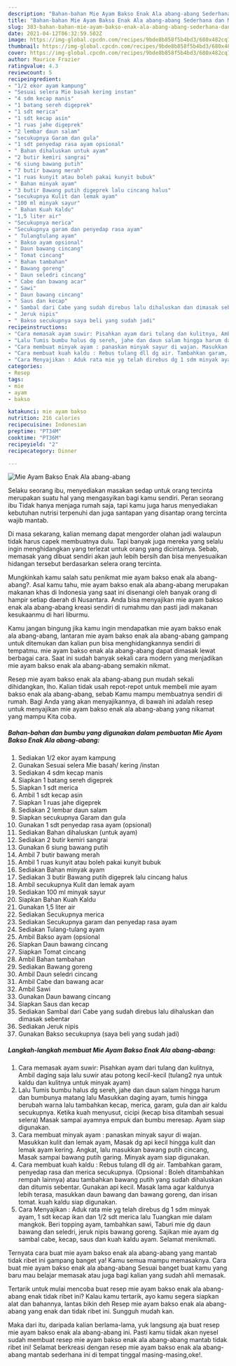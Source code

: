 ```yaml
---
description: "Bahan-bahan Mie Ayam Bakso Enak Ala abang-abang Sederhana dan Mudah Dibuat"
title: "Bahan-bahan Mie Ayam Bakso Enak Ala abang-abang Sederhana dan Mudah Dibuat"
slug: 383-bahan-bahan-mie-ayam-bakso-enak-ala-abang-abang-sederhana-dan-mudah-dibuat
date: 2021-04-12T06:32:59.502Z
image: https://img-global.cpcdn.com/recipes/9bde8b858f5b4bd3/680x482cq70/mie-ayam-bakso-enak-ala-abang-abang-foto-resep-utama.jpg
thumbnail: https://img-global.cpcdn.com/recipes/9bde8b858f5b4bd3/680x482cq70/mie-ayam-bakso-enak-ala-abang-abang-foto-resep-utama.jpg
cover: https://img-global.cpcdn.com/recipes/9bde8b858f5b4bd3/680x482cq70/mie-ayam-bakso-enak-ala-abang-abang-foto-resep-utama.jpg
author: Maurice Frazier
ratingvalue: 4.3
reviewcount: 5
recipeingredient:
- "1/2 ekor ayam kampung"
- "Sesuai selera Mie basah kering instan"
- "4 sdm kecap manis"
- "1 batang sereh digeprek"
- "1 sdt merica"
- "1 sdt kecap asin"
- "1 ruas jahe digeprek"
- "2 lembar daun salam"
- "secukupnya Garam dan gula"
- "1 sdt penyedap rasa ayam opsional"
- " Bahan dihaluskan untuk ayam"
- "2 butir kemiri sangrai"
- "6 siung bawang putih"
- "7 butir bawang merah"
- "1 ruas kunyit atau boleh pakai kunyit bubuk"
- " Bahan minyak ayam"
- "3 butir Bawang putih digeprek lalu cincang halus"
- "secukupnya Kulit dan lemak ayam"
- "100 ml minyak sayur"
- " Bahan Kuah Kaldu"
- "1,5 liter air"
- "Secukupnya merica"
- "Secukupnya garam dan penyedap rasa ayam"
- " Tulangtulang ayam"
- " Bakso ayam opsional"
- " Daun bawang cincang"
- " Tomat cincang"
- " Bahan tambahan"
- " Bawang goreng"
- " Daun seledri cincang"
- " Cabe dan bawang acar"
- " Sawi"
- " Daun bawang cincang"
- " Saus dan kecap"
- " Sambal dari Cabe yang sudah direbus lalu dihaluskan dan dimasak sebentar"
- " Jeruk nipis"
- " Bakso secukupnya saya beli yang sudah jadi"
recipeinstructions:
- "Cara memasak ayam suwir: Pisahkan ayam dari tulang dan kulitnya, Ambil daging saja lalu suwir atau potong kecil-kecil (tulang2 nya untuk kaldu dan kulitnya untuk minyak ayam)"
- "Lalu Tumis bumbu halus dg sereh, jahe dan daun salam hingga harum dan bumbunya matang lalu Masukkan daging ayam, tumis hingga berubah warna lalu tambahkan kecap, merica, garam, gula dan air kaldu secukupnya. Ketika kuah menyusut, cicipi (kecap bisa ditambah sesuai selera) Masak sampai ayamnya empuk dan bumbu meresap. Ayam siap digunakan."
- "Cara membuat minyak ayam : panaskan minyak sayur di wajan. Masukkan kulit dan lemak ayam, Masak dg api kecil hingga kulit dan lemak ayam kering. Angkat, lalu masukkan bawang putih cincang, Masak sampai bawang putih garing. Minyak ayam siap digunakan."
- "Cara membuat kuah kaldu : Rebus tulang dll dg air. Tambahkan garam, penyedap rasa dan merica secukupnya. (Opsional : Boleh ditambahkan rempah lainnya) atau tambahkan bawang putih yang sudah dihaluskan dan ditumis sebentar. Gunakan api kecil. Masak lama agar kaldunya lebih terasa, masukkan daun bawang dan bawang goreng, dan irisan tomat. kuah kaldu siap digunakan."
- "Cara Menyajikan : Aduk rata mie yg telah direbus dg 1 sdm minyak ayam, 1 sdt kecap ikan dan 1/2 sdt merica lalu Tuangkan mie dalam mangkok. Beri topping ayam, tambahkan sawi, Taburi mie dg daun bawang dan seledri, jeruk nipis bawang goreng. Sajikan mie ayam dg sambal cabe, kecap, saus dan kuah kaldu ayam. Selamat menikmati."
categories:
- Resep
tags:
- mie
- ayam
- bakso

katakunci: mie ayam bakso 
nutrition: 216 calories
recipecuisine: Indonesian
preptime: "PT34M"
cooktime: "PT36M"
recipeyield: "2"
recipecategory: Dinner

---
```



![Mie Ayam Bakso Enak Ala abang-abang](https://img-global.cpcdn.com/recipes/9bde8b858f5b4bd3/680x482cq70/mie-ayam-bakso-enak-ala-abang-abang-foto-resep-utama.jpg)

Selaku seorang ibu, menyediakan masakan sedap untuk orang tercinta merupakan suatu hal yang mengasyikan bagi kamu sendiri. Peran seorang ibu Tidak hanya menjaga rumah saja, tapi kamu juga harus menyediakan kebutuhan nutrisi terpenuhi dan juga santapan yang disantap orang tercinta wajib mantab.

Di masa  sekarang, kalian memang dapat mengorder olahan jadi walaupun tidak harus capek membuatnya dulu. Tapi banyak juga mereka yang selalu ingin menghidangkan yang terlezat untuk orang yang dicintainya. Sebab, memasak yang dibuat sendiri akan jauh lebih bersih dan bisa menyesuaikan hidangan tersebut berdasarkan selera orang tercinta. 



Mungkinkah kamu salah satu penikmat mie ayam bakso enak ala abang-abang?. Asal kamu tahu, mie ayam bakso enak ala abang-abang merupakan makanan khas di Indonesia yang saat ini disenangi oleh banyak orang di hampir setiap daerah di Nusantara. Anda bisa menyajikan mie ayam bakso enak ala abang-abang kreasi sendiri di rumahmu dan pasti jadi makanan kesukaanmu di hari liburmu.

Kamu jangan bingung jika kamu ingin mendapatkan mie ayam bakso enak ala abang-abang, lantaran mie ayam bakso enak ala abang-abang gampang untuk ditemukan dan kalian pun bisa menghidangkannya sendiri di tempatmu. mie ayam bakso enak ala abang-abang dapat dimasak lewat berbagai cara. Saat ini sudah banyak sekali cara modern yang menjadikan mie ayam bakso enak ala abang-abang semakin nikmat.

Resep mie ayam bakso enak ala abang-abang pun mudah sekali dihidangkan, lho. Kalian tidak usah repot-repot untuk membeli mie ayam bakso enak ala abang-abang, sebab Kamu mampu membuatnya sendiri di rumah. Bagi Anda yang akan menyajikannya, di bawah ini adalah resep untuk menyajikan mie ayam bakso enak ala abang-abang yang nikamat yang mampu Kita coba.

<!--inarticleads1-->

##### Bahan-bahan dan bumbu yang digunakan dalam pembuatan Mie Ayam Bakso Enak Ala abang-abang:

1. Sediakan 1/2 ekor ayam kampung
1. Gunakan Sesuai selera Mie basah/ kering /instan
1. Sediakan 4 sdm kecap manis
1. Siapkan 1 batang sereh digeprek
1. Siapkan 1 sdt merica
1. Ambil 1 sdt kecap asin
1. Siapkan 1 ruas jahe digeprek
1. Sediakan 2 lembar daun salam
1. Siapkan secukupnya Garam dan gula
1. Gunakan 1 sdt penyedap rasa ayam (opsional)
1. Sediakan  Bahan dihaluskan (untuk ayam)
1. Sediakan 2 butir kemiri sangrai
1. Gunakan 6 siung bawang putih
1. Ambil 7 butir bawang merah
1. Ambil 1 ruas kunyit atau boleh pakai kunyit bubuk
1. Sediakan  Bahan minyak ayam
1. Sediakan 3 butir Bawang putih digeprek lalu cincang halus
1. Ambil secukupnya Kulit dan lemak ayam
1. Sediakan 100 ml minyak sayur
1. Siapkan  Bahan Kuah Kaldu
1. Gunakan 1,5 liter air
1. Sediakan Secukupnya merica
1. Sediakan Secukupnya garam dan penyedap rasa ayam
1. Sediakan  Tulang-tulang ayam
1. Ambil  Bakso ayam (opsional
1. Siapkan  Daun bawang cincang
1. Siapkan  Tomat cincang
1. Ambil  Bahan tambahan
1. Sediakan  Bawang goreng
1. Ambil  Daun seledri cincang
1. Ambil  Cabe dan bawang acar
1. Ambil  Sawi
1. Gunakan  Daun bawang cincang
1. Siapkan  Saus dan kecap
1. Sediakan  Sambal dari Cabe yang sudah direbus lalu dihaluskan dan dimasak sebentar
1. Sediakan  Jeruk nipis
1. Gunakan  Bakso secukupnya (saya beli yang sudah jadi)




<!--inarticleads2-->

##### Langkah-langkah membuat Mie Ayam Bakso Enak Ala abang-abang:

1. Cara memasak ayam suwir: Pisahkan ayam dari tulang dan kulitnya, Ambil daging saja lalu suwir atau potong kecil-kecil (tulang2 nya untuk kaldu dan kulitnya untuk minyak ayam)
1. Lalu Tumis bumbu halus dg sereh, jahe dan daun salam hingga harum dan bumbunya matang lalu Masukkan daging ayam, tumis hingga berubah warna lalu tambahkan kecap, merica, garam, gula dan air kaldu secukupnya. Ketika kuah menyusut, cicipi (kecap bisa ditambah sesuai selera) Masak sampai ayamnya empuk dan bumbu meresap. Ayam siap digunakan.
1. Cara membuat minyak ayam : panaskan minyak sayur di wajan. Masukkan kulit dan lemak ayam, Masak dg api kecil hingga kulit dan lemak ayam kering. Angkat, lalu masukkan bawang putih cincang, Masak sampai bawang putih garing. Minyak ayam siap digunakan.
1. Cara membuat kuah kaldu : Rebus tulang dll dg air. Tambahkan garam, penyedap rasa dan merica secukupnya. (Opsional : Boleh ditambahkan rempah lainnya) atau tambahkan bawang putih yang sudah dihaluskan dan ditumis sebentar. Gunakan api kecil. Masak lama agar kaldunya lebih terasa, masukkan daun bawang dan bawang goreng, dan irisan tomat. kuah kaldu siap digunakan.
1. Cara Menyajikan : Aduk rata mie yg telah direbus dg 1 sdm minyak ayam, 1 sdt kecap ikan dan 1/2 sdt merica lalu Tuangkan mie dalam mangkok. Beri topping ayam, tambahkan sawi, Taburi mie dg daun bawang dan seledri, jeruk nipis bawang goreng. Sajikan mie ayam dg sambal cabe, kecap, saus dan kuah kaldu ayam. Selamat menikmati.




Ternyata cara buat mie ayam bakso enak ala abang-abang yang mantab tidak ribet ini gampang banget ya! Kamu semua mampu memasaknya. Cara buat mie ayam bakso enak ala abang-abang Sesuai banget buat kamu yang baru mau belajar memasak atau juga bagi kalian yang sudah ahli memasak.

Tertarik untuk mulai mencoba buat resep mie ayam bakso enak ala abang-abang enak tidak ribet ini? Kalau kamu tertarik, ayo kamu segera siapkan alat dan bahannya, lantas bikin deh Resep mie ayam bakso enak ala abang-abang yang enak dan tidak ribet ini. Sungguh mudah kan. 

Maka dari itu, daripada kalian berlama-lama, yuk langsung aja buat resep mie ayam bakso enak ala abang-abang ini. Pasti kamu tiidak akan nyesel sudah membuat resep mie ayam bakso enak ala abang-abang mantab tidak ribet ini! Selamat berkreasi dengan resep mie ayam bakso enak ala abang-abang mantab sederhana ini di tempat tinggal masing-masing,oke!.


